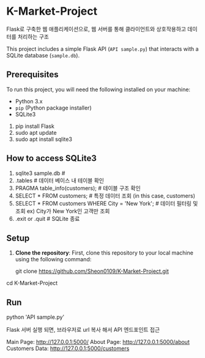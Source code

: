 # K-Market-Project

Flask로 구축한 웹 애플리케이션으로, 웹 서버를 통해 클라이언트와 상호작용하고 데이터를 처리하는 구조

This project includes a simple Flask API (`API sample.py`) that interacts with a SQLite database (`sample.db`).

## Prerequisites

To run this project, you will need the following installed on your machine:

- Python 3.x
- `pip` (Python package installer)
- SQLite3
1. pip install Flask
2. sudo apt update
3. sudo apt install sqlite3
   
## How to access SQLite3

1. sqlite3 sample.db                                 # 
2. .tables                                           # 데이터 베이스 내 테이블 확인
3. PRAGMA table_info(customers);                     # 테이블 구조 확인
4. SELECT * FROM customers;                          # 특정 데이터 조회 (in this case, customers)
5. SELECT * FROM customers WHERE City = 'New York';  # 데이터 필터링 및 조회 ex) City가 New York인 고객만 조회
6. .exit  or .quit                                   # SQLite 종료

## Setup

1. **Clone the repository**:
   First, clone this repository to your local machine using the following command:

   git clone https://github.com/Sheon0109/K-Market-Project.git


  cd K-Market-Project
   
## Run
python 'API sample.py'

Flask 서버 실행 되면, 브라우저로 url 복사 해서  API 엔드포인트 접근

Main Page: http://127.0.0.1:5000/
About Page: http://127.0.0.1:5000/about
Customers Data: http://127.0.0.1:5000/customers


